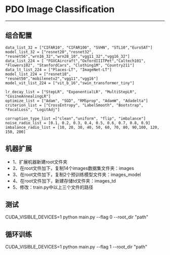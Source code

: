 # PDO Image Classification
---

## 组合配置
```
data_list_32 = ["CIFAR10", "CIFAR100", "SVHN", "STL10","EuroSAT"]
model_list_32 = ["resnet20","resnet32", "resnet56","wrn16_32","wrn28_10","vgg11_32","vgg16_32"]
data_list_224 = [ "FGVCAircraft","OxfordIIITPet","Caltech101", "Flowers102", "StanfordCars", "Clothing1M", "Country211"]
data_lt_list_224 = ["Places-LT", "ImageNet-LT"]
model_list_224 = ["resnet18", "resnet50","mobilenetv2","vgg11","vgg16"]
model_vit_list_224 = ["vit_b_16","swin_transformer_tiny"]

lr_decay_list = ["StepLR", "ExponentialLR", "MultiStepLR", "CosineAnnealingLR"]
optimize_list = ["Adam", "SGD", "RMSprop", "AdamW", "Adadelta"] 
criterion_list = ["CrossEntropy", "LabelSmooth", "Bootstrap", "FocalLoss", "LogitAdj"]

corruption_type_list =["clean","uniform", "flip", "imbalance"]
noise_radio_list = [0.1, 0.2, 0.3, 0.4, 0.5, 0.6, 0.7, 0.8, 0.9]
imbalance_radio_list = [10, 20, 30, 40, 50, 60, 70, 80, 90,100, 120, 150, 200]
```


## 机器扩展

+ 1、扩展机器新建root文件夹
+ 2、在root文件加下，复制14个images数据集文件夹：images
+ 3、在root文件加下，复制2个预训练模型文件夹：images_model
+ 4、在root文件加下，新建存储td文件夹：images_td
+ 5、修改：train.py中以上三个文件的路径


## 测试

CUDA_VISIBLE_DEVICES=1 python main.py --flag 0 --root_dir "path"

## 循环训练

CUDA_VISIBLE_DEVICES=1 python main.py --flag 1 --root_dir "path"


